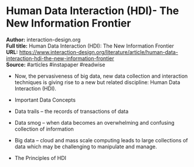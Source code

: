 # Human Data Interaction (HDI)- The New Information Frontier

**Author:** interaction-design.org  
**Full title:** Human Data Interaction (HDI): The New Information Frontier  
**URL:** https://www.interaction-design.org/literature/article/human-data-interaction-hdi-the-new-information-frontier  
**Source:** #articles #instapaper #readwise

- Now, the pervasiveness of big data, new data collection and interaction techniques is giving rise to a new but related discipline: Human Data Interaction (HDI). 
   
- Important Data Concepts 
   
- Data trails – the records of transactions of data 
   
- Data smog – when data becomes an overwhelming and confusing collection of information 
   
- Big data – cloud and mass scale computing leads to large collections of data which may be challenging to manipulate and manage. 
   
- The Principles of HDI 
   
